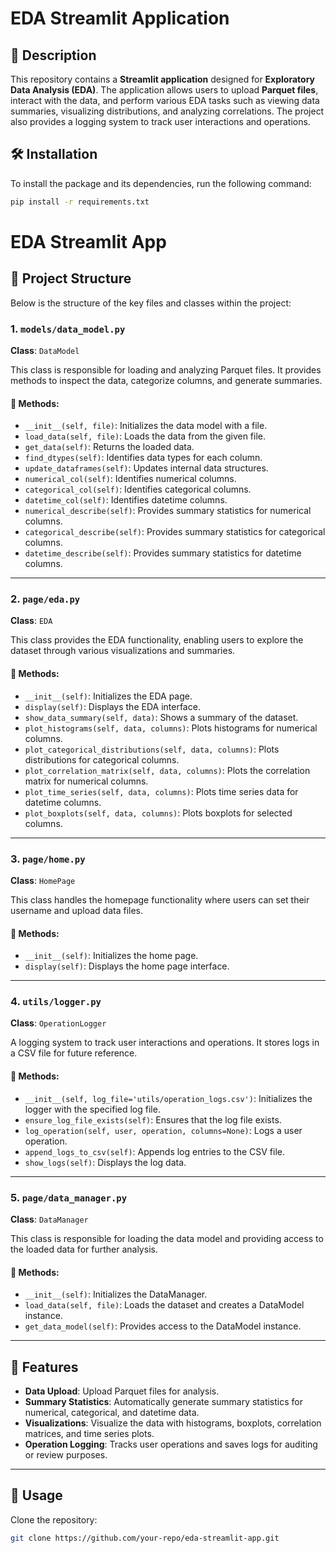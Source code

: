 # EDA Streamlit Application

## 📄 Description

This repository contains a **Streamlit application** designed for **Exploratory Data Analysis (EDA)**. The application allows users to upload **Parquet files**, interact with the data, and perform various EDA tasks such as viewing data summaries, visualizing distributions, and analyzing correlations. The project also provides a logging system to track user interactions and operations.

## 🛠️ Installation

To install the package and its dependencies, run the following command:

```bash
pip install -r requirements.txt
```






# EDA Streamlit App

## 📁 Project Structure

Below is the structure of the key files and classes within the project:

### 1. `models/data_model.py`
**Class**: `DataModel`

This class is responsible for loading and analyzing Parquet files. It provides methods to inspect the data, categorize columns, and generate summaries.

#### 📜 Methods:
- `__init__(self, file)`: Initializes the data model with a file.
- `load_data(self, file)`: Loads the data from the given file.
- `get_data(self)`: Returns the loaded data.
- `find_dtypes(self)`: Identifies data types for each column.
- `update_dataframes(self)`: Updates internal data structures.
- `numerical_col(self)`: Identifies numerical columns.
- `categorical_col(self)`: Identifies categorical columns.
- `datetime_col(self)`: Identifies datetime columns.
- `numerical_describe(self)`: Provides summary statistics for numerical columns.
- `categorical_describe(self)`: Provides summary statistics for categorical columns.
- `datetime_describe(self)`: Provides summary statistics for datetime columns.

---

### 2. `page/eda.py`
**Class**: `EDA`

This class provides the EDA functionality, enabling users to explore the dataset through various visualizations and summaries.

#### 📜 Methods:
- `__init__(self)`: Initializes the EDA page.
- `display(self)`: Displays the EDA interface.
- `show_data_summary(self, data)`: Shows a summary of the dataset.
- `plot_histograms(self, data, columns)`: Plots histograms for numerical columns.
- `plot_categorical_distributions(self, data, columns)`: Plots distributions for categorical columns.
- `plot_correlation_matrix(self, data, columns)`: Plots the correlation matrix for numerical columns.
- `plot_time_series(self, data, columns)`: Plots time series data for datetime columns.
- `plot_boxplots(self, data, columns)`: Plots boxplots for selected columns.

---

### 3. `page/home.py`
**Class**: `HomePage`

This class handles the homepage functionality where users can set their username and upload data files.

#### 📜 Methods:
- `__init__(self)`: Initializes the home page.
- `display(self)`: Displays the home page interface.

---

### 4. `utils/logger.py`
**Class**: `OperationLogger`

A logging system to track user interactions and operations. It stores logs in a CSV file for future reference.

#### 📜 Methods:
- `__init__(self, log_file='utils/operation_logs.csv')`: Initializes the logger with the specified log file.
- `ensure_log_file_exists(self)`: Ensures that the log file exists.
- `log_operation(self, user, operation, columns=None)`: Logs a user operation.
- `append_logs_to_csv(self)`: Appends log entries to the CSV file.
- `show_logs(self)`: Displays the log data.

---

### 5. `page/data_manager.py`
**Class**: `DataManager`

This class is responsible for loading the data model and providing access to the loaded data for further analysis.

#### 📜 Methods:
- `__init__(self)`: Initializes the DataManager.
- `load_data(self, file)`: Loads the dataset and creates a DataModel instance.
- `get_data_model(self)`: Provides access to the DataModel instance.

---

## 📝 Features

- **Data Upload**: Upload Parquet files for analysis.
- **Summary Statistics**: Automatically generate summary statistics for numerical, categorical, and datetime data.
- **Visualizations**: Visualize the data with histograms, boxplots, correlation matrices, and time series plots.
- **Operation Logging**: Tracks user operations and saves logs for auditing or review purposes.

---

## 🚀 Usage

Clone the repository:

```bash
git clone https://github.com/your-repo/eda-streamlit-app.git
```
